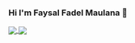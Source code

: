 ### Hi I'm Faysal Fadel Maulana 👋

<a href="https://github.com/ffadelm/ffadelm">
  <img align="center" src="https://github-readme-stats.vercel.app/api?username=ffadelm&show_icons=true&theme=vue-dark" />
</a>
<a href="#">
<img align="center" src="https://github-readme-stats.vercel.app/api/top-langs/?username=ffadelm" />
 </a>
<!--
**ffadelm/ffadelm** is a ✨ _special_ ✨ repository because its `README.md` (this file) appears on your GitHub profile.

Here are some ideas to get you started:

- 🔭 I’m currently working on ...
- 🌱 I’m currently learning ...
- 👯 I’m looking to collaborate on ...
- 🤔 I’m looking for help with ...
- 💬 Ask me about ...
- 📫 How to reach me: ...
- 😄 Pronouns: ...
- ⚡ Fun fact: ...
-->
